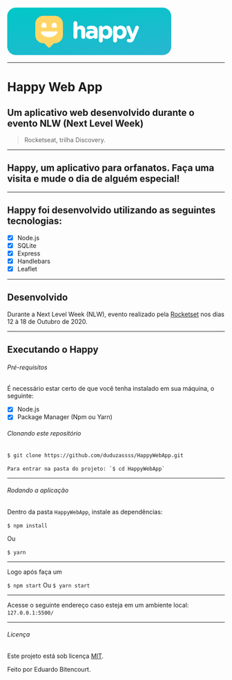 ![Logotipo Happy](/public/images/banner.png)

_________________

#                         Happy Web App
## Um aplicativo web desenvolvido durante o evento NLW (Next Level Week)
> Rocketseat, trilha Discovery.
_________________
## Happy, um aplicativo para orfanatos. Faça uma visita e mude o dia de alguém especial!
_________________
## Happy foi desenvolvido utilizando as seguintes tecnologias:

- [x] Node.js
- [x] SQLite
- [x] Express
- [x] Handlebars
- [x] Leaflet
_________________

## Desenvolvido

Durante a Next Level Week (NLW), evento realizado pela [Rocketset](https://rocketseat.com.br/) nos dias 12 à 18 de Outubro de 2020.

_________________

## Executando o Happy

###### Pré-requisitos

É necessário estar certo de que você tenha instalado em sua máquina, o seguinte:

- [x] Node.js
- [x] Package Manager (Npm ou Yarn)

###### Clonando este repositório

`$ git clone https://github.com/duduzassss/HappyWebApp.git`

``Para entrar na pasta do projeto: `$ cd HappyWebApp` ``
_________________

###### Rodando a aplicação

Dentro da pasta `HappyWebApp`, instale as dependências:

`$ npm install`

Ou

`$ yarn`
_________________

Logo após faça um

`$ npm start` Ou `$ yarn start`
_________________

Acesse o seguinte endereço caso esteja em um ambiente local: `127.0.0.1:5500/`
_________________

###### Licença

Este projeto está sob licença [MIT](https://github.com/duduzassss/HappyWebApp/blob/main/LICENSE.md).

Feito por Eduardo Bitencourt.




